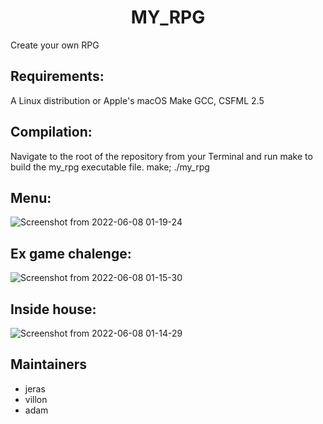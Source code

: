  <h1 align="center"> MY_RPG </h1>

Create your own RPG

<h2>Requirements:</h2>
A Linux distribution or Apple's macOS Make GCC, CSFML 2.5

<h2>Compilation: </h2>
Navigate to the root of the repository from your Terminal and run make to build the my_rpg executable file.
make; ./my_rpg

<h2>Menu:</h2>

![Screenshot from 2022-06-08 01-19-24](https://user-images.githubusercontent.com/91891487/172500804-ab97834c-ebc4-409b-8434-d9f7fcba512e.png)

<h2>Ex game chalenge:</h2>

![Screenshot from 2022-06-08 01-15-30](https://user-images.githubusercontent.com/91891487/172500881-649c436f-4a58-48ac-a2ea-9a19094e4d1d.png)

<h2>Inside house:</h2>

![Screenshot from 2022-06-08 01-14-29](https://user-images.githubusercontent.com/91891487/172500929-decb1656-f9d3-4ef3-b60f-957d857ef902.png)

<h2> Maintainers </h2>

- jeras
- villon
- adam
